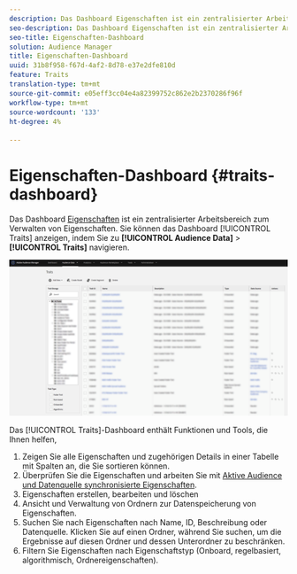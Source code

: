 ```yaml
---
description: Das Dashboard Eigenschaften ist ein zentralisierter Arbeitsbereich zum Verwalten von Eigenschaften.
seo-description: Das Dashboard Eigenschaften ist ein zentralisierter Arbeitsbereich zum Verwalten von Eigenschaften.
seo-title: Eigenschaften-Dashboard
solution: Audience Manager
title: Eigenschaften-Dashboard
uuid: 31b8f958-f67d-4af2-8d78-e37e2dfe810d
feature: Traits
translation-type: tm+mt
source-git-commit: e05eff3cc04e4a82399752c862e2b2370286f96f
workflow-type: tm+mt
source-wordcount: '133'
ht-degree: 4%

---
```



# Eigenschaften-Dashboard {#traits-dashboard}

Das Dashboard [Eigenschaften](https://bank.demdex.com/portal/Traits/Traits.ddx#show/list) ist ein zentralisierter Arbeitsbereich zum Verwalten von Eigenschaften. Sie können das Dashboard [!UICONTROL Traits] anzeigen, indem Sie zu **[!UICONTROL Audience Data]** > **[!UICONTROL Traits]** navigieren.

![](assets/traits-dashboard.png)

<!-- c_tb_dashboard.xml -->

Das [!UICONTROL Traits]-Dashboard enthält Funktionen und Tools, die Ihnen helfen,

1. Zeigen Sie alle Eigenschaften und zugehörigen Details in einer Tabelle mit Spalten an, die Sie sortieren können.
2. Überprüfen Sie die Eigenschaften und arbeiten Sie mit [Aktive Audience und Datenquelle synchronisierte Eigenschaften](../../features/traits/client-activity-synced-audience-traits.md).
3. Eigenschaften erstellen, bearbeiten und löschen
4. Ansicht und Verwaltung von Ordnern zur Datenspeicherung von Eigenschaften.
5. Suchen Sie nach Eigenschaften nach Name, ID, Beschreibung oder Datenquelle. Klicken Sie auf einen Ordner, während Sie suchen, um die Ergebnisse auf diesen Ordner und dessen Unterordner zu beschränken.
6. Filtern Sie Eigenschaften nach Eigenschaftstyp (Onboard, regelbasiert, algorithmisch, Ordnereigenschaften).